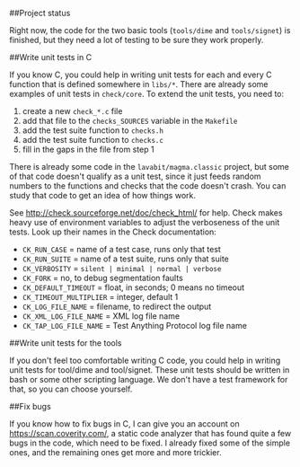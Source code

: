 ##Project status

Right now, the code for the two basic tools (`tools/dime` and
`tools/signet`) is finished, but they need a lot of testing to be sure they work properly.

##Write unit tests in C

If you know C, you could help in writing unit tests for each and every C
function that is defined somewhere in `libs/*`. There are already some
examples of unit tests in `check/core`. To extend the unit tests, you
need to:

1. create a new `check_*.c` file
2. add that file to the `checks_SOURCES` variable in the `Makefile`
3. add the test suite function to `checks.h`
4. add the test suite function to `checks.c`
5. fill in the gaps in the file from step 1

There is already some code in the `lavabit/magma.classic` project, but
some of that code doesn't qualify as a unit test, since it just feeds
random numbers to the functions and checks that the code doesn't crash.
You can study that code to get an idea of how things work.

See http://check.sourceforge.net/doc/check_html/ for help. Check makes
heavy use of environment variables to adjust the verboseness of the unit
tests. Look up their names in the Check documentation:

* `CK_RUN_CASE` = name of a test case, runs only that test
* `CK_RUN_SUITE` = name of a test suite, runs only that suite
* `CK_VERBOSITY` = `silent | minimal | normal | verbose`
* `CK_FORK` = no, to debug segmentation faults
* `CK_DEFAULT_TIMEOUT` = float, in seconds; 0 means no timeout
* `CK_TIMEOUT_MULTIPLIER` = integer, default 1
* `CK_LOG_FILE_NAME` = filename, to redirect the output
* `CK_XML_LOG_FILE_NAME` = XML log file name
* `CK_TAP_LOG_FILE_NAME` = Test Anything Protocol log file name

##Write unit tests for the tools

If you don't feel too comfortable writing C code, you could help in
writing unit tests for tool/dime and tool/signet. These unit tests
should be written in bash or some other scripting language. We don't
have a test framework for that, so you can choose yourself.

##Fix bugs

If you know how to fix bugs in C, I can give you an account on
https://scan.coverity.com/, a static code analyzer that has found quite
a few bugs in the code, which need to be fixed. I already fixed some of
the simple ones, and the remaining ones get more and more trickier.
